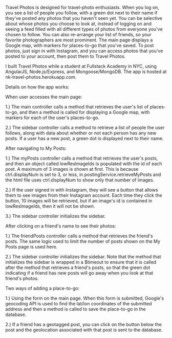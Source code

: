 Travel Photos is designed for travel-photo enthusiasts. When you log on, you see a list of people you follow, with a green dot next to their name if they've posted any photos that you haven't seen yet. You can be selective about whose photos you choose to look at, instead of logging on and seeing a feed filled with all different types of photos from everyone you've chosen to follow. You can also re-arrange your list of friends, so your favorite photographers are most prominent. The main page displays a Google map, with markers for places-to-go that you've saved. To post photos, just sign in with Instagram, and you can access photos that you've posted to your account, then post them to Travel Photos. 

I built Travel Photos while a student at Fullstack Academy in NYC, using AngularJS, Node.js/Express, and Mongoose/MongoDB. The app is hosted at nk-travel-photos.herokuapp.com.

Details on how the app works:


When user accesses the main page:


1.) The main controller calls a method that retrieves the user's list of places-to-go, and then a method is called for displaying a Google map, with markers for each of the user's places-to-go.

2.) The sidebar controller calls a method to retrieve a list of people the user follows, along with data about whether or not each person has any new posts. If a user has a new post, a green dot is displayed next to their name. 


After navigating to My Posts:


1.) The myPosts controller calls a method that retrieves the user's posts, and then an object called lowResImageIds is populated with the id of each post. A maximum of 3 images is shown at first. This is because ctrl.displayNum is set to 3, or less, in postingService.retrieveMyPosts and the html file uses ctrl.displayNum to show only that number of images.

2.) If the user signed in with Instagram, they will see a button that allows them to see images from their Instagram account. Each time they click the button, 10 images will be retrieved, but if an image's id is contained in lowResImageIds, then it will not be shown.

3.) The sidebar controller initializes the sidebar.


After clicking on a friend's name to see their photos:


1.) The friendPosts controller calls a method that retrieves the friend's posts. The same logic used to limit the number of posts shown on the My Posts page is used here. 

2.) The sidebar controller initializes the sidebar. Note that the method that initializes the sidebar is wrapped in a $timeout to ensure that it is called after the method that retrieves a friend's posts, so that the green dot indicating if a friend has new posts will go away when you look at that friend's photos.


Two ways of adding a place-to-go:


1.) Using the form on the main page. When this form is submitted, Google's geocoding API is used to find the lat/lon coordinates of the submitted address and then a method is called to save the place-to-go in the database.

2.) If a friend has a geotagged post, you can click on the button below the post and the geolocation associated with that post is sent to the database.



